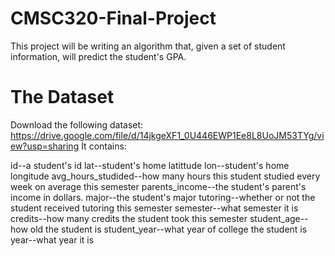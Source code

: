 # CMSC320-Final-Project


This project will be writing an algorithm that, given a set of student information, will predict the student's GPA. 


# The Dataset
Download the following dataset: https://drive.google.com/file/d/14jkgeXF1_0U446EWP1Ee8L8UoJM53TYg/view?usp=sharing
 It contains:

id--a student's id
lat--student's home latittude
lon--student's home longitude
avg_hours_studided--how many hours this student studied every week on average this semester
parents_income--the student's parent's income in dollars.
major--the student's major
tutoring--whether or not the student received tutoring this semester
semester--what semester it is
credits--how many credits the student took this semester
student_age--how old the student is
student_year--what year of college the student is
year--what year it is



